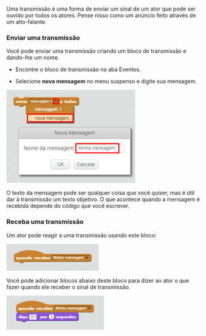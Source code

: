 Uma transmissão é uma forma de enviar um sinal de um ator que pode ser ouvido por todos os atores. Pense nisso como um anúncio feito através de um alto-falante.

### Enviar uma transmissão

Você pode enviar uma transmissão criando um bloco de transmissão e dando-lhe um nome.

+ Encontre o bloco de transmissão na aba Eventos.

+ Selecione **nova mensagem** no menu suspenso e digite sua mensagem.

![Create a broadcast](images/create-a-broadcast.png)

O texto da mensagem pode ser qualquer coisa que você quiser, mas é útil dar à transmissão um texto objetivo. O que acontece quando a mensagem é recebida depende do código que você escrever.

### Receba uma transmissão

Um ator pode reagir a uma transmissão usando este bloco:

![Receive a broadcast](images/receive-a-broadcast.png)

Você pode adicionar blocos abaixo deste bloco para dizer ao ator o que fazer quando ele receber o sinal de transmissão.

![Receive example](images/receive-example.png)